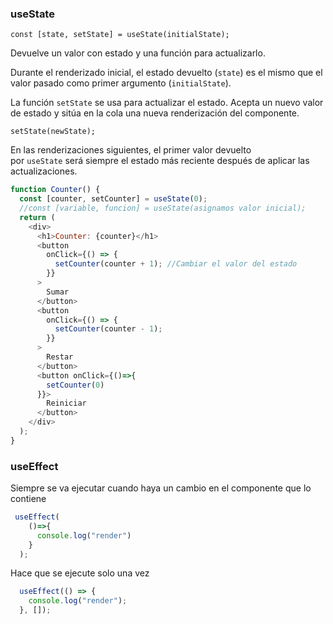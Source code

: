 


### useState

```
const [state, setState] = useState(initialState);
```

Devuelve un valor con estado y una función para actualizarlo.

Durante el renderizado inicial, el estado devuelto (`state`) es el mismo que el valor pasado como primer argumento (`initialState`).

La función `setState` se usa para actualizar el estado. Acepta un nuevo valor de estado y sitúa en la cola una nueva renderización del componente.

```
setState(newState);
```

En las renderizaciones siguientes, el primer valor devuelto por `useState` será siempre el estado más reciente después de aplicar las actualizaciones.




```jsx
function Counter() {
  const [counter, setCounter] = useState(0);
  //const [variable, funcion] = useState(asignamos valor inicial); 
  return (
    <div>
      <h1>Counter: {counter}</h1>
      <button
        onClick={() => {
          setCounter(counter + 1); //Cambiar el valor del estado
        }}
      >
        Sumar
      </button>
      <button
        onClick={() => {
          setCounter(counter - 1);
        }}
      >
        Restar
      </button>
      <button onClick={()=>{
        setCounter(0)
      }}>
        Reiniciar
      </button>
    </div>
  );
}
```

### useEffect

Siempre se va ejecutar cuando haya un cambio en el componente que lo contiene

```jsx
 useEffect(
    ()=>{
      console.log("render")
    }
  );
```

Hace que se ejecute solo una vez
```jsx
  useEffect(() => {
    console.log("render");
  }, []);
```